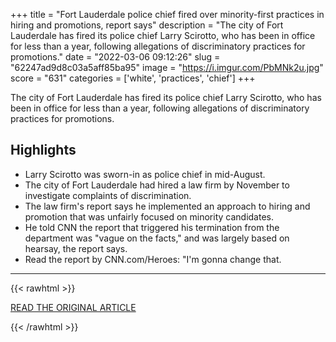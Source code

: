 +++
title = "Fort Lauderdale police chief fired over minority-first practices in hiring and promotions, report says"
description = "The city of Fort Lauderdale has fired its police chief Larry Scirotto, who has been in office for less than a year, following allegations of discriminatory practices for promotions."
date = "2022-03-06 09:12:26"
slug = "62247ad9d8c03a5aff85ba95"
image = "https://i.imgur.com/PbMNk2u.jpg"
score = "631"
categories = ['white', 'practices', 'chief']
+++

The city of Fort Lauderdale has fired its police chief Larry Scirotto, who has been in office for less than a year, following allegations of discriminatory practices for promotions.

## Highlights

- Larry Scirotto was sworn-in as police chief in mid-August.
- The city of Fort Lauderdale had hired a law firm by November to investigate complaints of discrimination.
- The law firm's report says he implemented an approach to hiring and promotion that was unfairly focused on minority candidates.
- He told CNN the report that triggered his termination from the department was "vague on the facts," and was largely based on hearsay, the report says.
- Read the report by CNN.com/Heroes: "I'm gonna change that.

---

{{< rawhtml >}}
  <p class="article-category">
    <a target="_blank" href="https://www.cnn.com/2022/03/05/us/fort-lauderdale-police-chief/index.html">READ THE ORIGINAL ARTICLE</a>
  </p>
{{< /rawhtml >}}
